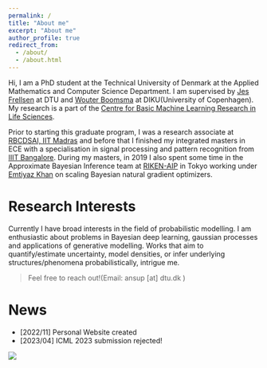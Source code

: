 ```yaml
---
permalink: /
title: "About me"
excerpt: "About me"
author_profile: true
redirect_from: 
  - /about/
  - /about.html
---
```


Hi, 
I am a PhD student at the Technical University of Denmark at the Applied Mathematics and Computer Science Department. I am supervised by [Jes Frellsen](https://frellsen.org/) at DTU and [Wouter Boomsma](https://ku-bioml.github.io/people/#wouter) at DIKU(University of Copenhagen). My research is a part of the [Centre for Basic Machine Learning Research in Life Sciences](https://www.mlls.dk/).

Prior to starting this graduate program, I was a research associate at [RBCDSAI, IIT Madras](https://rbcdsai.iitm.ac.in/) and before that I finished my integrated masters in ECE with a specialisation in signal processing and pattern recognition from [IIIT Bangalore](https://iiitb.ac.in/). During my masters, in 2019 I also spent some time in the Approximate Bayesian Inference team at [RIKEN-AIP](https://www.riken.jp/en/research/labs/aip/) in Tokyo working under [Emtiyaz Khan](https://emtiyaz.github.io/) on scaling Bayesian natural gradient optimizers.


# Research Interests 
Currently I have broad interests in the field of probabilistic modelling. I am enthusiastic about problems in Bayesian deep learning, gaussian processes and applications of generative modelling. Works that aim to quantify/estimate uncertainty, model densities, or infer underlying structures/phenomena probabilistically, intrigue me. 


> Feel free to reach out!(Email: ansup [at] dtu.dk )


[comment]: <> (# Contact )

# News

- [2022/11] Personal Website created
- [2023/04] ICML 2023 submission rejected!

<a href="https://clustrmaps.com/site/1brm2" title="Visit tracker"><img src="//clustrmaps.com/map_v2.png?cl=ffffff&w=a&t=n&d=rhuIdLn9vUpFRvGiO0jZm6wlIkrJngsYtbAm3XuBg4k" /></a>
